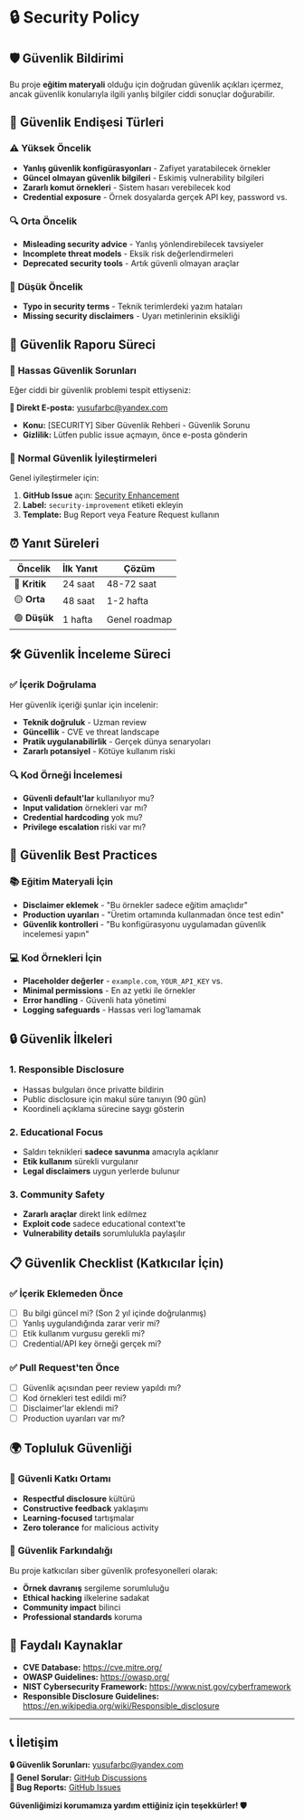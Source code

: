 # 🔒 Security Policy

## 🛡️ Güvenlik Bildirimi

Bu proje **eğitim materyali** olduğu için doğrudan güvenlik açıkları içermez, ancak güvenlik konularıyla ilgili yanlış bilgiler ciddi sonuçlar doğurabilir.

## 🚨 Güvenlik Endişesi Türleri

### ⚠️ **Yüksek Öncelik**
- **Yanlış güvenlik konfigürasyonları** - Zafiyet yaratabilecek örnekler
- **Güncel olmayan güvenlik bilgileri** - Eskimiş vulnerability bilgileri  
- **Zararlı komut örnekleri** - Sistem hasarı verebilecek kod
- **Credential exposure** - Örnek dosyalarda gerçek API key, password vs.

### 🔍 **Orta Öncelik** 
- **Misleading security advice** - Yanlış yönlendirebilecek tavsiyeler
- **Incomplete threat models** - Eksik risk değerlendirmeleri
- **Deprecated security tools** - Artık güvenli olmayan araçlar

### 📝 **Düşük Öncelik**
- **Typo in security terms** - Teknik terimlerdeki yazım hataları
- **Missing security disclaimers** - Uyarı metinlerinin eksikliği

## 📧 Güvenlik Raporu Süreci

### 🔐 **Hassas Güvenlik Sorunları**
Eğer ciddi bir güvenlik problemi tespit ettiyseniz:

**📧 Direkt E-posta:** yusufarbc@yandex.com
- **Konu:** [SECURITY] Siber Güvenlik Rehberi - Güvenlik Sorunu
- **Gizlilik:** Lütfen public issue açmayın, önce e-posta gönderin

### 🔄 **Normal Güvenlik İyileştirmeleri**
Genel iyileştirmeler için:

1. **GitHub Issue** açın: [Security Enhancement](https://github.com/yusufarbc/Siber-Guvenlik-Rehberi/issues/new/choose)
2. **Label:** `security-improvement` etiketi ekleyin
3. **Template:** Bug Report veya Feature Request kullanın

## ⏰ Yanıt Süreleri

| Öncelik | İlk Yanıt | Çözüm |
|---------|-----------|--------|
| 🔴 **Kritik** | 24 saat | 48-72 saat |
| 🟡 **Orta** | 48 saat | 1-2 hafta |
| 🟢 **Düşük** | 1 hafta | Genel roadmap |

## 🛠️ Güvenlik İnceleme Süreci

### ✅ **İçerik Doğrulama**
Her güvenlik içeriği şunlar için incelenir:
- **Teknik doğruluk** - Uzman review
- **Güncellik** - CVE ve threat landscape  
- **Pratik uygulanabilirlik** - Gerçek dünya senaryoları
- **Zararlı potansiyel** - Kötüye kullanım riski

### 🔍 **Kod Örneği İncelemesi**
- **Güvenli default'lar** kullanılıyor mu?
- **Input validation** örnekleri var mı?
- **Credential hardcoding** yok mu?
- **Privilege escalation** riski var mı?

## 🎯 Güvenlik Best Practices

### 📚 **Eğitim Materyali İçin**
- **Disclaimer eklemek** - "Bu örnekler sadece eğitim amaçlıdır"
- **Production uyarıları** - "Üretim ortamında kullanmadan önce test edin"
- **Güvenlik kontrolleri** - "Bu konfigürasyonu uygulamadan güvenlik incelemesi yapın"

### 💻 **Kod Örnekleri İçin**
- **Placeholder değerler** - `example.com`, `YOUR_API_KEY` vs.
- **Minimal permissions** - En az yetki ile örnekler
- **Error handling** - Güvenli hata yönetimi
- **Logging safeguards** - Hassas veri log'lamamak

## 🔒 Güvenlik İlkeleri

### 1. **Responsible Disclosure**
- Hassas bulguları önce privatte bildirin
- Public disclosure için makul süre tanıyın (90 gün)
- Koordineli açıklama sürecine saygı gösterin

### 2. **Educational Focus** 
- Saldırı teknikleri **sadece savunma** amacıyla açıklanır
- **Etik kullanım** sürekli vurgulanır  
- **Legal disclaimers** uygun yerlerde bulunur

### 3. **Community Safety**
- **Zararlı araçlar** direkt link edilmez
- **Exploit code** sadece educational context'te
- **Vulnerability details** sorumlulukla paylaşılır

## 📋 Güvenlik Checklist (Katkıcılar İçin)

### ✅ **İçerik Eklemeden Önce**
- [ ] Bu bilgi güncel mi? (Son 2 yıl içinde doğrulanmış)
- [ ] Yanlış uygulandığında zarar verir mi?
- [ ] Etik kullanım vurgusu gerekli mi?
- [ ] Credential/API key örneği gerçek mi?

### ✅ **Pull Request'ten Önce**  
- [ ] Güvenlik açısından peer review yapıldı mı?
- [ ] Kod örnekleri test edildi mi?
- [ ] Disclaimer'lar eklendi mi?
- [ ] Production uyarıları var mı?

## 🌍 Topluluk Güvenliği

### 🤝 **Güvenli Katkı Ortamı**
- **Respectful disclosure** kültürü
- **Constructive feedback** yaklaşımı
- **Learning-focused** tartışmalar
- **Zero tolerance** for malicious activity

### 📢 **Güvenlik Farkındalığı**
Bu proje katkıcıları siber güvenlik profesyonelleri olarak:
- **Örnek davranış** sergileme sorumluluğu
- **Ethical hacking** ilkelerine sadakat
- **Community impact** bilinci
- **Professional standards** koruma

## 🔗 Faydalı Kaynaklar

- **CVE Database:** https://cve.mitre.org/
- **OWASP Guidelines:** https://owasp.org/
- **NIST Cybersecurity Framework:** https://www.nist.gov/cyberframework
- **Responsible Disclosure Guidelines:** https://en.wikipedia.org/wiki/Responsible_disclosure

---

## 📞 İletişim

**🔒 Güvenlik Sorunları:** yusufarbc@yandex.com  
**💬 Genel Sorular:** [GitHub Discussions](https://github.com/yusufarbc/Siber-Guvenlik-Rehberi/discussions)  
**🐛 Bug Reports:** [GitHub Issues](https://github.com/yusufarbc/Siber-Guvenlik-Rehberi/issues)

**Güvenliğimizi korumamıza yardım ettiğiniz için teşekkürler! 🛡️**